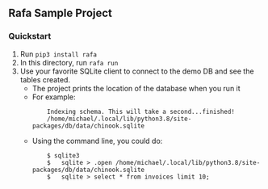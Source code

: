 ## Rafa Sample Project

### Quickstart
1. Run `pip3 install rafa`
2. In this directory, run `rafa run`
3. Use your favorite SQLite client to connect to the demo DB and see the tables created.
    - The project prints the location of the database when you run it
    - For example:
        ```michael@DESKTOP-URS6SAQ:~/rafa/sample_project$ rafa run 
            Indexing schema. This will take a second...finished!
            /home/michael/.local/lib/python3.8/site-packages/db/data/chinook.sqlite
        ```
    - Using the command line, you could do:
        ```
            $ sqlite3
            $   sqlite > .open /home/michael/.local/lib/python3.8/site-packages/db/data/chinook.sqlite
            $   sqlite > select * from invoices limit 10;
        ```